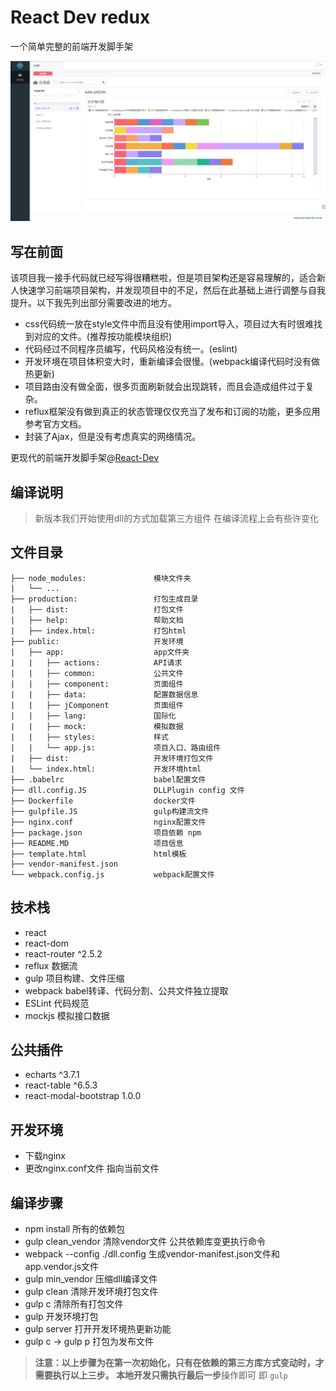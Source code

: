 # React Dev redux

一个简单完整的前端开发脚手架

![](./print.png)

## 写在前面
该项目我一接手代码就已经写得很糟糕啦，但是项目架构还是容易理解的，适合新人快速学习前端项目架构，并发现项目中的不足，然后在此基础上进行调整与自我提升。以下我先列出部分需要改进的地方。
* css代码统一放在style文件中而且没有使用import导入，项目过大有时很难找到对应的文件。(推荐按功能模块组织)
* 代码经过不同程序员编写，代码风格没有统一。(eslint)
* 开发环境在项目体积变大时，重新编译会很慢。(webpack编译代码时没有做热更新)
* 项目路由没有做全面，很多页面刷新就会出现跳转，而且会造成组件过于复杂。
* reflux框架没有做到真正的状态管理仅仅充当了发布和订阅的功能，更多应用参考官方文档。
* 封装了Ajax，但是没有考虑真实的网络情况。

更现代的前端开发脚手架@[React-Dev](https://github.com/Tianlikai/React-Dev)

## 编译说明
> 新版本我们开始使用dll的方式加载第三方组件
> 在编译流程上会有些许变化

## 文件目录
```
├── node_modules:               模块文件夹
|   └── ...
├── production:                 打包生成目录
|   ├── dist:                   打包文件
|   ├── help:                   帮助文档
|   ├── index.html:             打包html
├── public:                     开发环境
|   ├── app:                    app文件夹
|   |   ├── actions:            API请求
|   |   ├── common:             公共文件
|   |   ├── component:          页面组件
|   |   ├── data:               配置数据信息
|   |   ├── jComponent          页面组件
|   |   ├── lang:               国际化 
|   |   ├── mock:               模拟数据
|   |   ├── styles:             样式
|   |   └── app.js:             项目入口、路由组件
|   ├── dist:                   开发环境打包文件
|   └── index.html:             开发环境html
├── .babelrc                    babel配置文件 
├── dll.config.JS               DLLPlugin config 文件
├── Dockerfile                  docker文件
├── gulpfile.JS                 gulp构建流文件
├── nginx.conf                  nginx配置文件
├── package.json                项目依赖 npm
├── README.MD                   项目信息
├── template.html               html模板
├── vendor-manifest.json     
└── webpack.config.js           webpack配置文件
```
## 技术栈
* react
* react-dom
* react-router ^2.5.2
* reflux 数据流
* gulp 项目构建、文件压缩
* webpack babel转译、代码分割、公共文件独立提取
* ESLint 代码规范 
* mockjs 模拟接口数据

## 公共插件
* echarts ^3.7.1
* react-table ^6.5.3
* react-modal-bootstrap 1.0.0

## 开发环境
* 下载nginx
* 更改nginx.conf文件 指向当前文件

## 编译步骤
* npm install 所有的依赖包
* gulp clean_vendor 清除vendor文件 公共依赖库变更执行命令
* webpack --config ./dll.config 生成vendor-manifest.json文件和app.vendor.js文件
* gulp min_vendor 压缩dll编译文件
* gulp clean 清除开发环境打包文件
* gulp c 清除所有打包文件
* gulp 开发环境打包
* gulp server 打开开发环境热更新功能
* gulp c -> gulp p 打包为发布文件

> **注意：**以上步骤为在第一次初始化，只有在依赖的第三方库方式变动时，才需要执行以上三步。
> **本地开发**只需执行**最后一步**操作即可
> 即 ```gulp```
